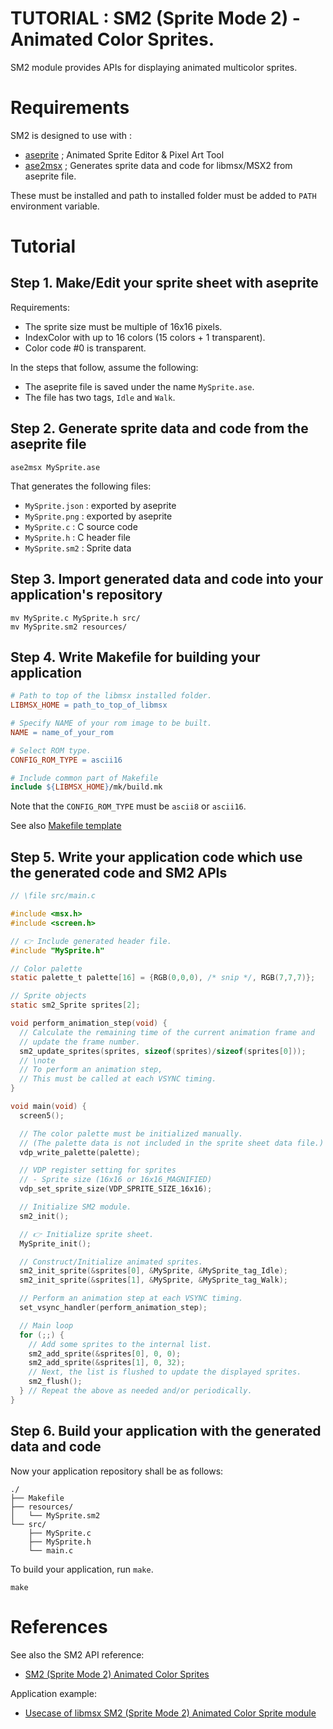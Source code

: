 # TUTORIAL : SM2 (Sprite Mode 2) - Animated Color Sprites.

SM2 module provides APIs for displaying animated multicolor sprites.

# Requirements

SM2 is designed to use with :
- [aseprite](https://www.aseprite.org/) ; Animated Sprite Editor & Pixel Art Tool
- [ase2msx](https://github.com/mori0091/ase2msx) ; Generates sprite data and code for libmsx/MSX2 from aseprite file.

These must be installed and path to installed folder must be added to `PATH`
environment variable.

# Tutorial

## Step 1. Make/Edit your sprite sheet with aseprite

   Requirements:
   - The sprite size must be multiple of 16x16 pixels.
   - IndexColor with up to 16 colors (15 colors + 1 transparent).
   - Color code #0 is transparent.

   In the steps that follow, assume the following:
   - The aseprite file is saved under the name `MySprite.ase`.
   - The file has two tags, `Idle` and `Walk`.

## Step 2. Generate sprite data and code from the aseprite file

   ~~~ shell
   ase2msx MySprite.ase
   ~~~

   That generates the following files:
   - `MySprite.json` : exported by aseprite
   - `MySprite.png`  : exported by aseprite
   - `MySprite.c`    : C source code
   - `MySprite.h`    : C header file
   - `MySprite.sm2`  : Sprite data

## Step 3. Import generated data and code into your application's repository

   ~~~ shell
   mv MySprite.c MySprite.h src/
   mv MySprite.sm2 resources/
   ~~~

## Step 4. Write Makefile for building your application

   ~~~ Makefile
   # Path to top of the libmsx installed folder.
   LIBMSX_HOME = path_to_top_of_libmsx

   # Specify NAME of your rom image to be built.
   NAME = name_of_your_rom

   # Select ROM type.
   CONFIG_ROM_TYPE = ascii16

   # Include common part of Makefile
   include ${LIBMSX_HOME}/mk/build.mk
   ~~~

   Note that the `CONFIG_ROM_TYPE` must be `ascii8` or `ascii16`.

   See also [Makefile template](https://github.com/mori0091/libmsx/blob/main/mk/Makefile)

## Step 5. Write your application code which use the generated code and SM2 APIs

   ~~~ c
   // \file src/main.c

   #include <msx.h>
   #include <screen.h>

   // 👉 Include generated header file.
   #include "MySprite.h"

   // Color palette
   static palette_t palette[16] = {RGB(0,0,0), /* snip */, RGB(7,7,7)};

   // Sprite objects
   static sm2_Sprite sprites[2];

   void perform_animation_step(void) {
     // Calculate the remaining time of the current animation frame and 
     // update the frame number.
     sm2_update_sprites(sprites, sizeof(sprites)/sizeof(sprites[0]));
     // \note
     // To perform an animation step,
     // This must be called at each VSYNC timing.
   }

   void main(void) {
     screen5();

     // The color palette must be initialized manually.
     // (The palette data is not included in the sprite sheet data file.)
     vdp_write_palette(palette);

     // VDP register setting for sprites
     // - Sprite size (16x16 or 16x16_MAGNIFIED)
     vdp_set_sprite_size(VDP_SPRITE_SIZE_16x16);

     // Initialize SM2 module.
     sm2_init();

     // 👉 Initialize sprite sheet.
     MySprite_init();

     // Construct/Initialize animated sprites.
     sm2_init_sprite(&sprites[0], &MySprite, &MySprite_tag_Idle);
     sm2_init_sprite(&sprites[1], &MySprite, &MySprite_tag_Walk);

     // Perform an animation step at each VSYNC timing.
     set_vsync_handler(perform_animation_step);

     // Main loop
     for (;;) {
       // Add some sprites to the internal list.
       sm2_add_sprite(&sprites[0], 0, 0);
       sm2_add_sprite(&sprites[1], 0, 32);
       // Next, the list is flushed to update the displayed sprites.
       sm2_flush();
     } // Repeat the above as needed and/or periodically.
   }
   ~~~

## Step 6. Build your application with the generated data and code

   Now your application repository shall be as follows:
   ~~~
   ./
   ├── Makefile
   ├── resources/
   │   └── MySprite.sm2
   └── src/
       ├── MySprite.c
       ├── MySprite.h
       └── main.c
   ~~~

   To build your application, run `make`.
   ~~~ shell
   make
   ~~~

# References

See also the SM2 API reference:
- [SM2 (Sprite Mode 2) Animated Color Sprites](https://mori0091.github.io/libmsx/group__SM2.html)

Application example:
- [Usecase of libmsx SM2 (Sprite Mode 2) Animated Color Sprite module](https://github.com/mori0091/libmsx/tree/main/sample/sprite_animation)
